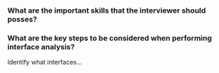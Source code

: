 ### What are the important skills that the interviewer should posses?

### What are the key steps to be considered when performing interface analysis?
Identify what interfaces...
